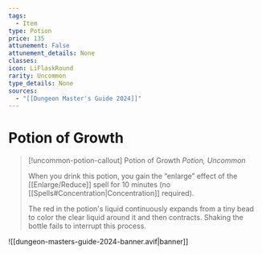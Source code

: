 ```yaml
---
tags:
  - Item
type: Potion
price: 135
attunement: False
attunement_details: None
classes:
icon: LiFlaskRound
rarity: Uncommon
type_details: None
sources: 
  - "[[Dungeon Master's Guide 2024]]"
---
```

# Potion of Growth
>[!uncommon-potion-callout] Potion of Growth
>_Potion, Uncommon_
>
>When you drink this potion, you gain the “enlarge” effect of the [[Enlarge/Reduce]] spell for 10 minutes (no [[Spells#Concentration\|Concentration]] required).
>
>The red in the potion's liquid continuously expands from a tiny bead to color the clear liquid around it and then contracts. Shaking the bottle fails to interrupt this process.
>


![[dungeon-masters-guide-2024-banner.avif|banner]]